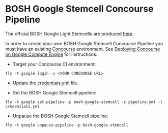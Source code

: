 # BOSH Google Stemcell Concourse Pipeline

The official BOSH Google Light Stemcells are produced [here](https://bosh-cpi.ci.cf-app.com/pipelines/light-gce-stemcells?groups=light-gce-stemcells).

In order to create your own BOSH Google Stemcell Concourse Pipeline you must have an existing [Concourse](http://concourse.ci) environment. See [Deploying Concourse on Google Compute Engine](https://github.com/cloudfoundry-incubator/bosh-google-cpi-release/blob/master/docs/deploy_concourse.md) for instructions.

* Target your Concourse CI environment:

```
fly -t google login -c <YOUR CONCOURSE URL>
```

* Update the [credentials.yml](https://github.com/cloudfoundry-incubator/bosh-google-cpi-release/blob/master/ci/stemcell/credentials.yml) file.

* Set the BOSH Google Stemcell pipeline:

```
fly -t google set-pipeline -p bosh-google-stemcell -c pipeline.yml -l credentials.yml
```

* Unpause the BOSH Google Stemcell pipeline:

```
fly -t google unpause-pipeline -p bosh-google-stemcell
```
